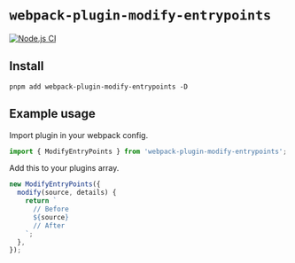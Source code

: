 # `webpack-plugin-modify-entrypoints`

[![Node.js CI](https://github.com/webdeveric/webpack-plugin-modify-entrypoints/actions/workflows/node.js.yml/badge.svg?branch=master)](https://github.com/webdeveric/webpack-plugin-modify-entrypoints/actions/workflows/node.js.yml)

## Install

`pnpm add webpack-plugin-modify-entrypoints -D`

## Example usage

Import plugin in your webpack config.

```js
import { ModifyEntryPoints } from 'webpack-plugin-modify-entrypoints';
```

Add this to your plugins array.

```js
new ModifyEntryPoints({
  modify(source, details) {
    return `
      // Before
      ${source}
      // After
    `;
  },
});
```

